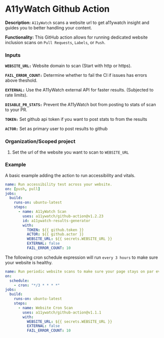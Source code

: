 # A11yWatch Github Action

**Description:** `A11yWatch` scans a website url to get a11ywatch insight and guides you to better handling your content.

**Functionality:** This GitHub action allows for running dedicated website inclusion scans on `Pull Requests`, `Labels`, or `Push`.

### Inputs

**`WEBSITE_URL:`**
Website domain to scan (Start with http or https).

**`FAIL_ERROR_COUNT:`**
Determine whether to fail the CI if issues has errors above theshold.

**`EXTERNAL:`**
Use the A11yWatch external API for faster results. (Subjected to rate limits).

**`DISABLE_PR_STATS:`**
Prevent the A11yWatch bot from posting to stats of scan to your PR.

**`TOKEN:`**
Set github api token if you want to post stats to from the results

**`ACTOR:`**
Set as primary user to post results to github

### Organization/Scoped project

1. Set the url of the website you want to scan to `WEBSITE_URL`

### Example

A basic example adding the action to run accessibility and vitals.

```yaml
name: Run accessibility test across your website.
on: [push, pull]
jobs:
  build:
    runs-on: ubuntu-latest
    steps:
      - name: A11yWatch Scan
        uses: a11ywatch/github-action@v1.2.23
        id: a11ywatch-results-generator
        with:
          TOKEN: ${{ github.token }}
          ACTOR: ${{ github.actor }}
          WEBSITE_URL: ${{ secrets.WEBSITE_URL }}
          EXTERNAL: false
          FAIL_ERROR_COUNT: 10
```

The following cron schedule expression will run `every 3 hours` to make sure your website is healthy.

```yaml
name: Run periodic website scans to make sure your page stays on par every three hours.
on:
  schedule:
    - cron: "*/3 * * * *"
jobs:
  build:
    runs-on: ubuntu-latest
    steps:
      - name: Website Cron Scan
        uses: a11ywatch/github-action@v1.1.1
        with:
          WEBSITE_URL: ${{ secrets.WEBSITE_URL }}
          EXTERNAL: false
          FAIL_ERROR_COUNT: 10
```

